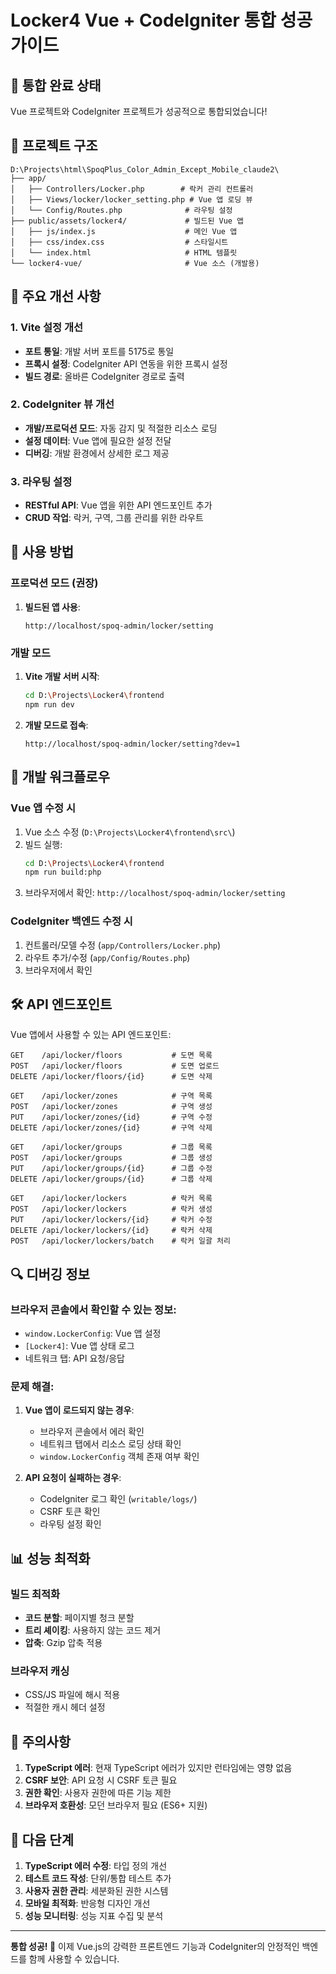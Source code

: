 # Locker4 Vue + CodeIgniter 통합 성공 가이드

## 🎉 통합 완료 상태

Vue 프로젝트와 CodeIgniter 프로젝트가 성공적으로 통합되었습니다!

## 📁 프로젝트 구조

```
D:\Projects\html\SpoqPlus_Color_Admin_Except_Mobile_claude2\
├── app/
│   ├── Controllers/Locker.php        # 락커 관리 컨트롤러
│   ├── Views/locker/locker_setting.php # Vue 앱 로딩 뷰
│   └── Config/Routes.php              # 라우팅 설정
├── public/assets/locker4/             # 빌드된 Vue 앱
│   ├── js/index.js                    # 메인 Vue 앱
│   ├── css/index.css                  # 스타일시트
│   └── index.html                     # HTML 템플릿
└── locker4-vue/                       # Vue 소스 (개발용)
```

## 🔧 주요 개선 사항

### 1. Vite 설정 개선
- **포트 통일**: 개발 서버 포트를 5175로 통일
- **프록시 설정**: CodeIgniter API 연동을 위한 프록시 설정
- **빌드 경로**: 올바른 CodeIgniter 경로로 출력

### 2. CodeIgniter 뷰 개선
- **개발/프로덕션 모드**: 자동 감지 및 적절한 리소스 로딩
- **설정 데이터**: Vue 앱에 필요한 설정 전달
- **디버깅**: 개발 환경에서 상세한 로그 제공

### 3. 라우팅 설정
- **RESTful API**: Vue 앱을 위한 API 엔드포인트 추가
- **CRUD 작업**: 락커, 구역, 그룹 관리를 위한 라우트

## 🚀 사용 방법

### 프로덕션 모드 (권장)
1. **빌드된 앱 사용**: 
   ```
   http://localhost/spoq-admin/locker/setting
   ```

### 개발 모드
1. **Vite 개발 서버 시작**:
   ```bash
   cd D:\Projects\Locker4\frontend
   npm run dev
   ```

2. **개발 모드로 접속**:
   ```
   http://localhost/spoq-admin/locker/setting?dev=1
   ```

## 🔄 개발 워크플로우

### Vue 앱 수정 시
1. Vue 소스 수정 (`D:\Projects\Locker4\frontend\src\`)
2. 빌드 실행: 
   ```bash
   cd D:\Projects\Locker4\frontend
   npm run build:php
   ```
3. 브라우저에서 확인: `http://localhost/spoq-admin/locker/setting`

### CodeIgniter 백엔드 수정 시
1. 컨트롤러/모델 수정 (`app/Controllers/Locker.php`)
2. 라우트 추가/수정 (`app/Config/Routes.php`)
3. 브라우저에서 확인

## 🛠 API 엔드포인트

Vue 앱에서 사용할 수 있는 API 엔드포인트:

```
GET    /api/locker/floors           # 도면 목록
POST   /api/locker/floors           # 도면 업로드
DELETE /api/locker/floors/{id}      # 도면 삭제

GET    /api/locker/zones            # 구역 목록
POST   /api/locker/zones            # 구역 생성
PUT    /api/locker/zones/{id}       # 구역 수정
DELETE /api/locker/zones/{id}       # 구역 삭제

GET    /api/locker/groups           # 그룹 목록
POST   /api/locker/groups           # 그룹 생성
PUT    /api/locker/groups/{id}      # 그룹 수정
DELETE /api/locker/groups/{id}      # 그룹 삭제

GET    /api/locker/lockers          # 락커 목록
POST   /api/locker/lockers          # 락커 생성
PUT    /api/locker/lockers/{id}     # 락커 수정
DELETE /api/locker/lockers/{id}     # 락커 삭제
POST   /api/locker/lockers/batch    # 락커 일괄 처리
```

## 🔍 디버깅 정보

### 브라우저 콘솔에서 확인할 수 있는 정보:
- `window.LockerConfig`: Vue 앱 설정
- `[Locker4]`: Vue 앱 상태 로그
- 네트워크 탭: API 요청/응답

### 문제 해결:
1. **Vue 앱이 로드되지 않는 경우**:
   - 브라우저 콘솔에서 에러 확인
   - 네트워크 탭에서 리소스 로딩 상태 확인
   - `window.LockerConfig` 객체 존재 여부 확인

2. **API 요청이 실패하는 경우**:
   - CodeIgniter 로그 확인 (`writable/logs/`)
   - CSRF 토큰 확인
   - 라우팅 설정 확인

## 📊 성능 최적화

### 빌드 최적화
- **코드 분할**: 페이지별 청크 분할
- **트리 셰이킹**: 사용하지 않는 코드 제거
- **압축**: Gzip 압축 적용

### 브라우저 캐싱
- CSS/JS 파일에 해시 적용
- 적절한 캐시 헤더 설정

## 🚨 주의사항

1. **TypeScript 에러**: 현재 TypeScript 에러가 있지만 런타임에는 영향 없음
2. **CSRF 보안**: API 요청 시 CSRF 토큰 필요
3. **권한 확인**: 사용자 권한에 따른 기능 제한
4. **브라우저 호환성**: 모던 브라우저 필요 (ES6+ 지원)

## 🎯 다음 단계

1. **TypeScript 에러 수정**: 타입 정의 개선
2. **테스트 코드 작성**: 단위/통합 테스트 추가
3. **사용자 권한 관리**: 세분화된 권한 시스템
4. **모바일 최적화**: 반응형 디자인 개선
5. **성능 모니터링**: 성능 지표 수집 및 분석

---

**통합 성공! 🎉**
이제 Vue.js의 강력한 프론트엔드 기능과 CodeIgniter의 안정적인 백엔드를 함께 사용할 수 있습니다.
